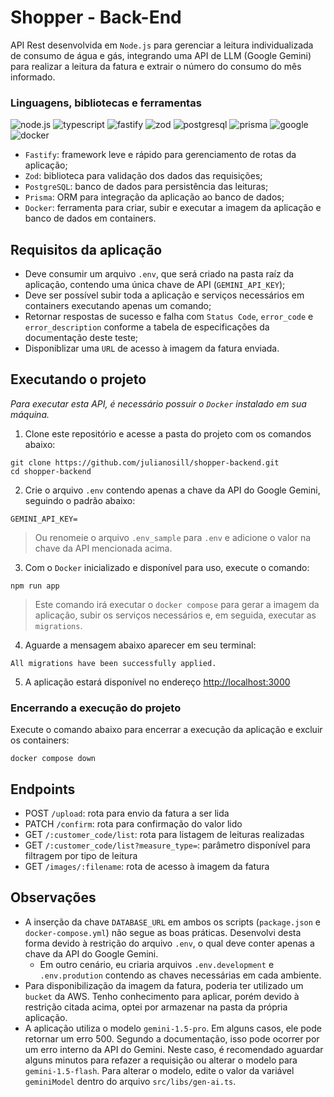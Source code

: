 # Shopper - Back-End

API Rest desenvolvida em `Node.js` para gerenciar a leitura individualizada de consumo de água e gás, integrando uma API de LLM (Google Gemini) para realizar a leitura da fatura e extrair o número do consumo do mês informado.

### Linguagens, bibliotecas e ferramentas

![node.js](https://img.shields.io/badge/node.js-292b36?style=for-the-badge&logo=node.js)
![typescript](https://img.shields.io/badge/typescript-292b36?style=for-the-badge&logo=typescript)
![fastify](https://img.shields.io/badge/fastify-292b36?style=for-the-badge&logo=fastify)
![zod](https://img.shields.io/badge/zod-292b36?style=for-the-badge&logo=zod)
![postgresql](https://img.shields.io/badge/postgresql-292b36?style=for-the-badge&logo=postgresql)
![prisma](https://img.shields.io/badge/prisma-292b36?style=for-the-badge&logo=prisma)
![google](https://img.shields.io/badge/google_gemini-292b36?style=for-the-badge&logo=google)
![docker](https://img.shields.io/badge/docker-292b36?style=for-the-badge&logo=docker)

- `Fastify`: framework leve e rápido para gerenciamento de rotas da aplicação;
- `Zod`: biblioteca para validação dos dados das requisições;
- `PostgreSQL`: banco de dados para persistência das leituras;
- `Prisma`: ORM para integração da aplicação ao banco de dados;
- `Docker`: ferramenta para criar, subir e executar a imagem da aplicação e banco de dados em containers.

## Requisitos da aplicação

- Deve consumir um arquivo `.env`, que será criado na pasta raíz da aplicação, contendo uma única chave de API (`GEMINI_API_KEY`);
- Deve ser possível subir toda a aplicação e serviços necessários em containers executando apenas um comando;
- Retornar respostas de sucesso e falha com `Status Code`, `error_code` e `error_description` conforme a tabela de especificações da documentação deste teste;
- Disponiblizar uma `URL` de acesso à imagem da fatura enviada.

## Executando o projeto

*Para executar esta API, é necessário possuir o `Docker` instalado em sua máquina.*

1. Clone este repositório e acesse a pasta do projeto com os comandos abaixo:

```shell
git clone https://github.com/julianosill/shopper-backend.git
cd shopper-backend
```

2. Crie o arquivo `.env` contendo apenas a chave da API do Google Gemini, seguindo o padrão abaixo:

```
GEMINI_API_KEY=
```
> Ou renomeie o arquivo `.env_sample` para `.env` e adicione o valor na chave da API mencionada acima.

3. Com o `Docker` inicializado e disponível para uso, execute o comando:

```shell
npm run app
```
> Este comando irá executar o `docker compose` para gerar a imagem da aplicação, subir os serviços necessários e, em seguida, executar as `migrations`.

4. Aguarde a mensagem abaixo aparecer em seu terminal:
```
All migrations have been successfully applied.
```
5. A aplicação estará disponível no endereço [http://localhost:3000](http://localhost:3000)

### Encerrando a execução do projeto

Execute o comando abaixo para encerrar a execução da aplicação e excluir os containers:
```shell
docker compose down
```

## Endpoints

- POST `/upload`: rota para envio da fatura a ser lida
- PATCH `/confirm`: rota para confirmação do valor lido
- GET `/:customer_code/list`: rota para listagem de leituras realizadas
- GET `/:customer_code/list?measure_type=`: parâmetro disponível para filtragem por tipo de leitura
- GET `/images/:filename`: rota de acesso à imagem da fatura

## Observações

- A inserção da chave `DATABASE_URL` em ambos os scripts (`package.json` e `docker-compose.yml`) não segue as boas práticas. Desenvolvi desta forma devido à restrição do arquivo `.env`, o qual deve conter apenas a chave da API do Google Gemini. 
  - Em outro cenário, eu criaria arquivos `.env.development` e `.env.prodution` contendo as chaves necessárias em cada ambiente.
- Para disponibilização da imagem da fatura, poderia ter utilizado um `bucket` da AWS. Tenho conhecimento para aplicar, porém devido à restrição citada acima, optei por armazenar na pasta da própria aplicação.
- A aplicação utiliza o modelo `gemini-1.5-pro`. Em alguns casos, ele pode retornar um erro 500. Segundo a documentação, isso pode ocorrer por um erro interno da API do Gemini. Neste caso, é recomendado aguardar alguns minutos para refazer a requisição ou alterar o modelo para `gemini-1.5-flash`. Para alterar o modelo, edite o valor da variável `geminiModel` dentro do arquivo `src/libs/gen-ai.ts`.